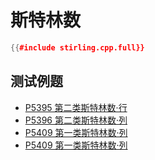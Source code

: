 # 斯特林数

```cpp
{{#include stirling.cpp.full}}
```

## 测试例题

- [P5395 第二类斯特林数·行](https://www.luogu.com.cn/problem/P5395)
- [P5396 第二类斯特林数·列](https://www.luogu.com.cn/problem/P5396)
- [P5409 第一类斯特林数·列](https://www.luogu.com.cn/problem/P5409)
- [P5409 第一类斯特林数·列](https://www.luogu.com.cn/problem/P5409)